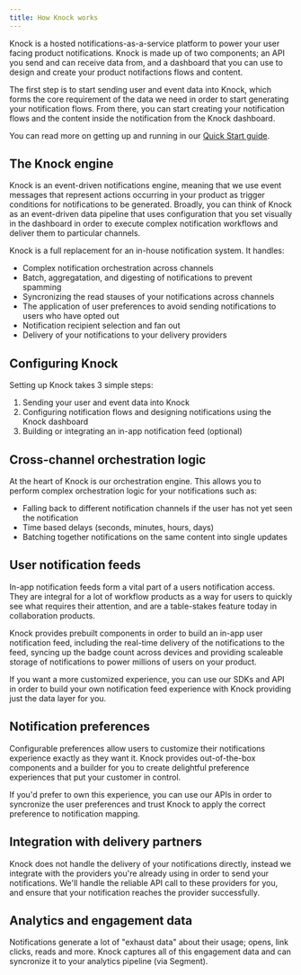 ```yaml
---
title: How Knock works
---
```


Knock is a hosted notifications-as-a-service platform to power your user facing product notifications.
Knock is made up of two components; an API you send and can receive data from, and a dashboard that
you can use to design and create your product notifactions flows and content.

The first step is to start sending user and event data into Knock, which forms the core requirement
of the data we need in order to start generating your notification flows. From there, you can start
creating your notification flows and the content inside the notification from the Knock dashboard.

You can read more on getting up and running in our [Quick Start guide](/getting-started/quick-start).

## The Knock engine

Knock is an event-driven notifications engine, meaning that we use event messages that represent actions occurring in
your product as trigger conditions for notifications to be generated. Broadly, you can think of Knock
as an event-driven data pipeline that uses configuration that you set visually in the dashboard in order
to execute complex notification workflows and deliver them to particular channels.

Knock is a full replacement for an in-house notification system. It handles:

- Complex notification orchestration across channels
- Batch, aggregatation, and digesting of notifications to prevent spamming
- Syncronizing the read stauses of your notifications across channels
- The application of user preferences to avoid sending notifications to users who have opted out
- Notification recipient selection and fan out
- Delivery of your notifications to your delivery providers

## Configuring Knock

Setting up Knock takes 3 simple steps:

1. Sending your user and event data into Knock
2. Configuring notification flows and designing notifications using the Knock dashboard
3. Building or integrating an in-app notification feed (optional)

## Cross-channel orchestration logic

At the heart of Knock is our orchestration engine. This allows you to perform complex orchestration
logic for your notifications such as:

- Falling back to different notification channels if the user has not yet seen the notification
- Time based delays (seconds, minutes, hours, days)
- Batching together notifications on the same content into single updates

## User notification feeds

In-app notification feeds form a vital part of a users notification access. They are integral for
a lot of workflow products as a way for users to quickly see what requires their attention,
and are a table-stakes feature today in collaboration products.

Knock provides prebuilt components in order to build an in-app user notification feed, including
the real-time delivery of the notifications to the feed, syncing up the badge count across devices
and providing scaleable storage of notifications to power millions of users on your product.

If you want a more customized experience, you can use our SDKs and API in order to build your own
notification feed experience with Knock providing just the data layer for you.

## Notification preferences

Configurable preferences allow users to customize their notifications experience exactly as they
want it. Knock provides out-of-the-box components and a builder for you to create delightful
preference experiences that put your customer in control.

If you'd prefer to own this experience, you can use our APIs in order to syncronize the user
preferences and trust Knock to apply the correct preference to notification mapping.

## Integration with delivery partners

Knock does not handle the delivery of your notifications directly, instead we integrate with the
providers you're already using in order to send your notifications. We'll handle the reliable
API call to these providers for you, and ensure that your notification reaches the provider
successfully.

## Analytics and engagement data

Notifications generate a lot of "exhaust data" about their usage; opens, link clicks, reads and more.
Knock captures all of this engagement data and can syncronize it to your analytics pipeline (via Segment).
